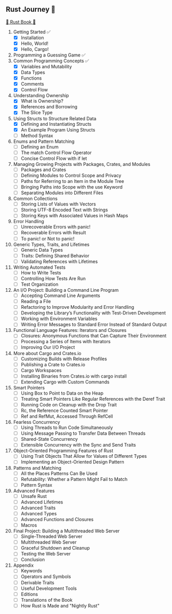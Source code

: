 ## Rust Journey :rocket:

[:book: Rust Book :book:](https://doc.rust-lang.org/book/)

1. Getting Started :white_check_mark:
   - [x] Installation
   - [x] Hello, World!
   - [x] Hello, Cargo!
2. Programming a Guessing Game :white_check_mark:
3. Common Programming Concepts :white_check_mark:
   - [x] Variables and Mutability
   - [x] Data Types
   - [x] Functions
   - [x] Comments
   - [x] Control Flow
4. Understanding Ownership
   - [x] What is Ownership?
   - [x] References and Borrowing
   - [x] The Slice Type
5. Using Structs to Structure Related Data
   - [x] Defining and Instantiating Structs
   - [x] An Example Program Using Structs
   - [ ] Method Syntax
6. Enums and Pattern Matching
   - [ ] Defining an Enum
   - [ ] The match Control Flow Operator
   - [ ] Concise Control Flow with if let
7. Managing Growing Projects with Packages, Crates, and Modules
   - [ ] Packages and Crates
   - [ ] Defining Modules to Control Scope and Privacy
   - [ ] Paths for Referring to an Item in the Module Tree
   - [ ] Bringing Paths into Scope with the use Keyword
   - [ ] Separating Modules into Different Files
8. Common Collections
   - [ ] Storing Lists of Values with Vectors
   - [ ] Storing UTF-8 Encoded Text with Strings
   - [ ] Storing Keys with Associated Values in Hash Maps
9. Error Handling
   - [ ] Unrecoverable Errors with panic!
   - [ ] Recoverable Errors with Result
   - [ ] To panic! or Not to panic!
10. Generic Types, Traits, and Lifetimes
    - [ ] Generic Data Types
    - [ ] Traits: Defining Shared Behavior
    - [ ] Validating References with Lifetimes
11. Writing Automated Tests
    - [ ] How to Write Tests
    - [ ] Controlling How Tests Are Run
    - [ ] Test Organization
12. An I/O Project: Building a Command Line Program
    - [ ] Accepting Command Line Arguments
    - [ ] Reading a File
    - [ ] Refactoring to Improve Modularity and Error Handling
    - [ ] Developing the Library’s Functionality with Test-Driven Development
    - [ ] Working with Environment Variables
    - [ ] Writing Error Messages to Standard Error Instead of Standard Output
13. Functional Language Features: Iterators and Closures
    - [ ] Closures: Anonymous Functions that Can Capture Their Environment
    - [ ] Processing a Series of Items with Iterators
    - [ ] Improving Our I/O Project
14. More about Cargo and Crates.io
    - [ ] Customizing Builds with Release Profiles
    - [ ] Publishing a Crate to Crates.io
    - [ ] Cargo Workspaces
    - [ ] Installing Binaries from Crates.io with cargo install
    - [ ] Extending Cargo with Custom Commands
15. Smart Pointers
    - [ ] Using Box<T> to Point to Data on the Heap
    - [ ] Treating Smart Pointers Like Regular References with the Deref Trait
    - [ ] Running Code on Cleanup with the Drop Trait
    - [ ] Rc<T>, the Reference Counted Smart Pointer
    - [ ] Ref<T> and RefMut<T>, Accessed Through RefCell<T>
16. Fearless Concurrency
    - [ ] Using Threads to Run Code Simultaneously
    - [ ] Using Message Passing to Transfer Data Between Threads
    - [ ] Shared-State Concurrency
    - [ ] Extensible Concurrency with the Sync and Send Traits
17. Object-Oriented Programming Features of Rust
    - [ ] Using Trait Objects That Allow for Values of Different Types
    - [ ] Implementing an Object-Oriented Design Pattern
18. Patterns and Matching
    - [ ] All the Places Patterns Can Be Used
    - [ ] Refutability: Whether a Pattern Might Fail to Match
    - [ ] Pattern Syntax
19. Advanced Features
    - [ ] Unsafe Rust
    - [ ] Advanced Lifetimes
    - [ ] Advanced Traits
    - [ ] Advanced Types
    - [ ] Advanced Functions and Closures
    - [ ] Macros
20. Final Project: Building a Multithreaded Web Server
    - [ ] Single-Threaded Web Server
    - [ ] Multithreaded Web Server
    - [ ] Graceful Shutdown and Cleanup
    - [ ] Testing the Web Server
    - [ ] Conclusion
21. Appendix
    - [ ] Keywords
    - [ ] Operators and Symbols
    - [ ] Derivable Traits
    - [ ] Useful Development Tools
    - [ ] Editions
    - [ ] Translations of the Book
    - [ ] How Rust is Made and "Nightly Rust"
